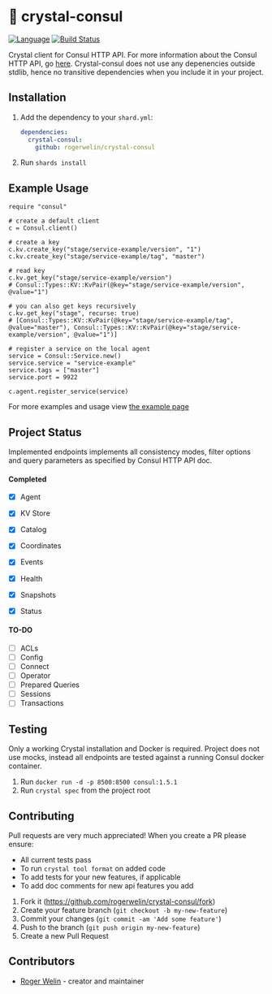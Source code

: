 # 💎 crystal-consul

[![Language](https://img.shields.io/badge/language-crystal-776791.svg)](https://github.com/crystal-lang/crystal)
[![Build Status](https://travis-ci.org/rogerwelin/crystal-consul.svg?branch=master)](https://travis-ci.org/rogerwelin/crystal-consul)

Crystal client for Consul HTTP API. For more information about the Consul HTTP API, go [here](https://www.consul.io/api/index.html).
Crystal-consul does not use any depenencies outside stdlib, hence no transitive dependencies when you include it in your project. 

## Installation

1. Add the dependency to your `shard.yml`:

   ```yaml
   dependencies:
     crystal-consul:
       github: rogerwelin/crystal-consul
   ```

2. Run `shards install`

## Example Usage

```crystal
require "consul"

# create a default client
c = Consul.client()

# create a key
c.kv.create_key("stage/service-example/version", "1")
c.kv.create_key("stage/service-example/tag", "master")

# read key
c.kv.get_key("stage/service-example/version")
# Consul::Types::KV::KvPair(@key="stage/service-example/version", @value="1")

# you can also get keys recursively
c.kv.get_key("stage", recurse: true)
# [Consul::Types::KV::KvPair(@key="stage/service-example/tag", @value="master"), Consul::Types::KV::KvPair(@key="stage/service-example/version", @value="1")]

# register a service on the local agent
service = Consul::Service.new()
service.service = "service-example"
service.tags = ["master"]
service.port = 9922

c.agent.register_service(service)
```

For more examples and usage view [the example page](https://github.com/rogerwelin/crystal-consul/blob/master/examples/examples.md)


## Project Status

Implemented endpoints implements all consistency modes, filter options and query parameters as specified by Consul HTTP API doc.

#### Completed  
- [x] Agent
- [x] KV Store
- [x] Catalog
- [x] Coordinates
- [x] Events
- [x] Health
- [x] Snapshots
- [x] Status


#### TO-DO  
- [ ] ACLs
- [ ] Config
- [ ] Connect
- [ ] Operator
- [ ] Prepared Queries
- [ ] Sessions
- [ ] Transactions

## Testing

Only a working Crystal installation and Docker is required. Project does not use mocks, instead all endpoints are tested against a running Consul docker container.

1. Run ```docker run -d -p 8500:8500 consul:1.5.1```
2. Run ```crystal spec``` from the project root

## Contributing

Pull requests are very much appreciated! When you create a PR please ensure:

* All current tests pass  
* To run ```crystal tool format``` on added code  
* To add tests for your new features, if applicable  
* To add doc comments for new api features you add  


1. Fork it (<https://github.com/rogerwelin/crystal-consul/fork>)
2. Create your feature branch (`git checkout -b my-new-feature`)
3. Commit your changes (`git commit -am 'Add some feature'`)
4. Push to the branch (`git push origin my-new-feature`)
5. Create a new Pull Request

## Contributors

- [Roger Welin](https://github.com/rogerwelin) - creator and maintainer
